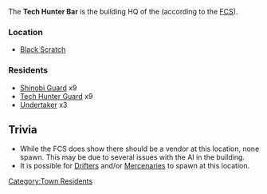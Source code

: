 The **Tech Hunter Bar** is the building HQ of the [](03%20-%20Projects%20&%20Wikis/Kenshi/Kenshi%20Wiki/Kenshi%20Wiki%20Template/Tech_Hunters.md) (according to the
[FCS](Forgotten_Construction_Set.md "wikilink")).

### Location

- [Black Scratch](Black_Scratch.md "wikilink")

### Residents

- [Shinobi Guard](Shinobi_Guard.md "wikilink") x9
- [Tech Hunter Guard](Tech_Hunter_Guard.md "wikilink") x9
- [Undertaker](Undertaker.md "wikilink") x3

## Trivia

- While the FCS does show there should be a vendor at this location,
  none spawn. This may be due to several issues with the AI in the
  building.
- It is possible for [Drifters](Drifter.md "wikilink") and/or
  [Mercenaries](Mercenary.md "wikilink") to spawn at this location.

[Category:Town Residents](Category:Town_Residents "wikilink")